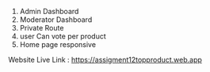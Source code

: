 1. Admin Dashboard
2. Moderator Dashboard
3. Private Route
4. user Can vote per product
5. Home page responsive

Website Live Link : https://assigment12topproduct.web.app
